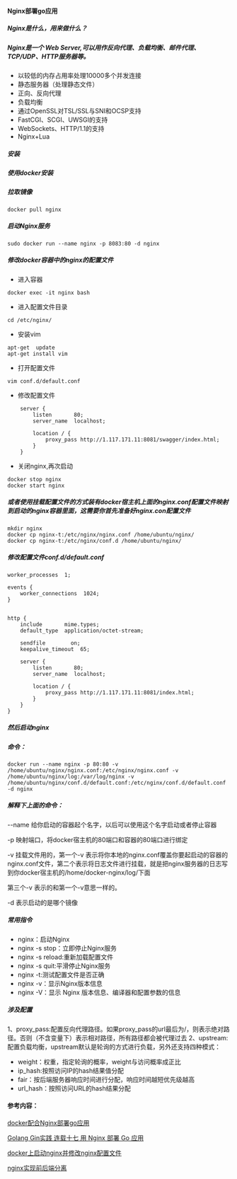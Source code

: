 #### Nginx部署go应用
##### Nginx是什么，用来做什么？
##### Nginx是一个 Web Server,可以用作反向代理、负载均衡、邮件代理、TCP/UDP、HTTP服务器等。
* 以较低的内存占用率处理10000多个并发连接
* 静态服务器（处理静态文件）
* 正向、反向代理
* 负载均衡
* 通过OpenSSL对TSL/SSL与SNI和OCSP支持
* FastCGI、SCGI、UWSGI的支持
* WebSockets、HTTP/1.1的支持
* Nginx+Lua
##### 安装
##### 使用docker安装
##### 拉取镜像
```cassandraql
docker pull nginx
```
##### 启动Nginx服务
```cassandraql
sudo docker run --name nginx -p 8083:80 -d nginx
```
##### 修改docker容器中的nginx的配置文件
* 进入容器
```cassandraql
docker exec -it nginx bash
```
* 进入配置文件目录
```cassandraql
cd /etc/nginx/
```
* 安装vim
```cassandraql
apt-get  update
apt-get install vim
```
* 打开配置文件
```cassandraql
vim conf.d/default.conf
```
* 修改配置文件
```cassandraql
    server {
        listen       80;
        server_name  localhost;

        location / {
            proxy_pass http://1.117.171.11:8081/swagger/index.html;
        }
    }
```
* 关闭nginx,再次启动
```cassandraql
docker stop nginx
docker start nginx
```
##### 或者使用挂载配置文件的方式装有docker宿主机上面的nginx.conf配置文件映射到启动的nginx容器里面，这需要你首先准备好nginx.con配置文件
```cassandraql
mkdir nginx
docker cp nginx-t:/etc/nginx/nginx.conf /home/ubuntu/nginx/
docker cp nginx-t:/etc/nginx/conf.d /home/ubuntu/nginx/
```
##### 修改配置文件conf.d/default.conf
```cassandraql
worker_processes  1;

events {
    worker_connections  1024;
}


http {
    include       mime.types;
    default_type  application/octet-stream;

    sendfile        on;
    keepalive_timeout  65;

    server {
        listen       80;
        server_name  localhost;

        location / {
            proxy_pass http://1.117.171.11:8081/index.html;
        }
    }
}
```
##### 然后启动nginx
##### 命令：
```cassandraql
docker run --name nginx -p 80:80 -v /home/ubuntu/nginx/nginx.conf:/etc/nginx/nginx.conf -v /home/ubuntu/nginx/log:/var/log/nginx -v /home/ubuntu/nginx/conf.d/default.conf:/etc/nginx/conf.d/default.conf -d nginx
```
##### 解释下上面的命令：
--name  给你启动的容器起个名字，以后可以使用这个名字启动或者停止容器

-p 映射端口，将docker宿主机的80端口和容器的80端口进行绑定

-v 挂载文件用的，第一个-v 表示将你本地的nginx.conf覆盖你要起启动的容器的nginx.conf文件，第二个表示将日志文件进行挂载，就是把nginx服务器的日志写到你docker宿主机的/home/docker-nginx/log/下面

第三个-v 表示的和第一个-v意思一样的。

-d 表示启动的是哪个镜像

##### 常用指令
* nginx：启动Nginx
* nginx -s stop：立即停止Nginx服务
* nginx -s reload:重新加载配置文件
* nginx -s quit:平滑停止Nginx服务
* nginx -t:测试配置文件是否正确
* nginx -v：显示Nginx版本信息
* nginx -V：显示 Nginx 版本信息、编译器和配置参数的信息
##### 涉及配置
1、proxy_pass:配置反向代理路径。如果proxy_pass的url最后为/，则表示绝对路径。否则（不含变量下）表示相对路径，所有路径都会被代理过去
2、upstream:配置负载均衡，upstream默认是轮询的方式进行负载，另外还支持四种模式：
* weight：权重，指定轮询的概率，weight与访问概率成正比
* ip_hash:按照访问IP的hash结果值分配
* fair：按后端服务器响应时间进行分配，响应时间越短优先级越高
* url_hash：按照访问URL的hash结果分配


#### 参考内容：
[docker配合Nginx部署go应用](https://www.cnblogs.com/ricklz/p/12996174.html)

[Golang Gin实践 连载十七 用 Nginx 部署 Go 应用](https://segmentfault.com/a/1190000016236253)

[docker上启动nginx并修改nginx配置文件](https://www.cnblogs.com/hl15/p/13686515.html)

[nginx实现前后端分离](https://blog.csdn.net/mybook201314/article/details/88743861)